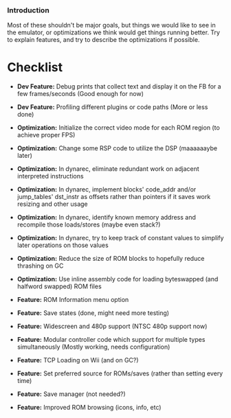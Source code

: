 ### Introduction ###

Most of these shouldn't be major goals, but things we would like to see in the emulator, or optimizations we think would get things running better.  Try to explain features, and try to describe the optimizations if possible.


# Checklist #

  * **Dev Feature:** Debug prints that collect text and display it on the FB for a few frames/seconds (Good enough for now)

  * **Dev Feature:** Profiling different plugins or code paths (More or less done)

  * **Optimization:** Initialize the correct video mode for each ROM region (to achieve proper FPS)

  * **Optimization:** Change some RSP code to utilize the DSP (maaaaaaybe later)

  * **Optimization:** In dynarec, eliminate redundant work on adjacent interpreted instructions

  * **Optimization:** In dynarec, implement blocks' code\_addr and/or jump\_tables' dst\_instr as offsets rather than pointers if it saves work resizing and other usage

  * **Optimization:** In dynarec, identify known memory address and recompile those loads/stores (maybe even stack?)

  * **Optimization:** In dynarec, try to keep track of constant values to simplify later operations on those values

  * **Optimization:** Reduce the size of ROM blocks to hopefully reduce thrashing on GC

  * **Optimization:** Use inline assembly code for loading byteswapped (and halfword swapped) ROM files

  * **Feature:** ROM Information menu option

  * **Feature:** Save states (done, might need more testing)

  * **Feature:** Widescreen and 480p support (NTSC 480p support now)

  * **Feature:** Modular controller code which support for multiple types simultaneously (Mostly working, needs configuration)

  * **Feature:** TCP Loading on Wii (and on GC?)

  * **Feature:** Set preferred source for ROMs/saves (rather than setting every time)

  * **Feature:** Save manager (not needed?)

  * **Feature:** Improved ROM browsing (icons, info, etc)

